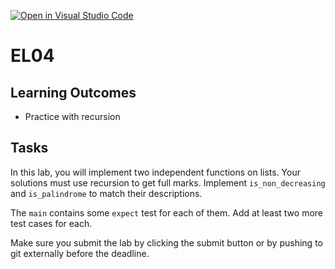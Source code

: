 [![Open in Visual Studio Code](https://classroom.github.com/assets/open-in-vscode-c66648af7eb3fe8bc4f294546bfd86ef473780cde1dea487d3c4ff354943c9ae.svg)](https://classroom.github.com/online_ide?assignment_repo_id=7986831&assignment_repo_type=AssignmentRepo)
# EL04

## Learning Outcomes

- Practice with recursion

## Tasks

In this lab, you will implement two independent functions on lists. Your solutions must use recursion to get full marks. Implement `is_non_decreasing` and `is_palindrome` to match their descriptions.

The `main` contains some `expect` test for each of them. Add at least two more test cases for each.

Make sure you submit the lab by clicking the submit button or by pushing to git externally before the deadline.

